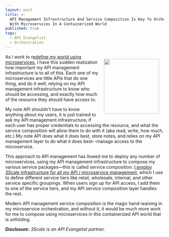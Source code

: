 ```yaml
---
layout: post
title: >-
  API Management Infrastructure And Service Composition Is Key To Orchestration
  With Microservices In A Containerized World
published: true
tags:
  - API Evangelist
  - Orchestration
---
```

<p><img style="padding: 15px;" src="https://s3.amazonaws.com/kinlane-productions/bw-icons/bw-conductor.png" alt="" width="175" align="right" /></p>
<p>As I work to r<a href="https://kin-lane.github.io/master/">edefine my world using microservices</a>, I have this sudden realization how important my API management infrastructure is to all of this. Each one of my microservices are little APIs that do one thing, and do it well, relying on my API management infrastructure to know who should be accessing, and exactly how much of the resource they should have access to.</p>
<p>My note API shouldn&rsquo;t have to know anything about my users, it is just trained to ask my API management infrastructure, if each user has proper credentials to accessing the resource, and what the service composition will allow them to do with it (aka read, write, how much, etc.) My note API does what it does best, store notes, and relies on my API management layer to do what it does best--manage access to the microservice.</p>
<p>This approach to API management has llowed me to deploy any number of microservices, using my API management infrastructure to compose my various service packages&mdash;this is called service composition. <a href="http://bit.ly/13esk6Q">I employ 3Scale infrastructure for all my API / microservice management</a>, which I use to define different service tiers like retail, wholesale, internal, and other service specific groupings. When users sign up for API access, I add them to one of the service tiers, and my API service composition layer handles the rest.</p>
<p>Modern API management service composition is the magic hand-waiving in my microservice orchestration, and without it, it would be much more work for me to compose using microservices in this containerized API world that is unfolding.</p>
<p><em><strong>Disclosure:</strong> 3Scale is an API Evangelist partner.</em></p>

